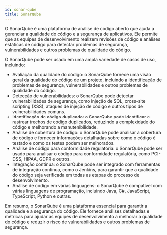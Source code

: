 ```yaml
---
id: sonar-qube
title: SonarQube
---
```


O SonarQube é uma plataforma de análise de código aberto que ajuda a gerenciar a qualidade do código e a segurança de aplicativos. Ele permite que as equipes de desenvolvimento realizem revisões de código e análises estáticas de código para detectar problemas de segurança, vulnerabilidades e outros problemas de qualidade do código.

O SonarQube pode ser usado em uma ampla variedade de casos de uso, incluindo:

- Avaliação da qualidade do código: o SonarQube fornece uma visão geral da qualidade do código de um projeto, incluindo a identificação de problemas de segurança, vulnerabilidades e outros problemas de qualidade do código.
- Detecção de vulnerabilidades: o SonarQube pode detectar vulnerabilidades de segurança, como injeção de SQL, cross-site scripting (XSS), ataques de injeção de código e outros tipos de vulnerabilidades comuns.
- Identificação de código duplicado: o SonarQube pode identificar e rastrear trechos de código duplicados, reduzindo a complexidade do código e melhorando a manutenibilidade.
- Análise de cobertura de código: o SonarQube pode analisar a cobertura de código e fornecer informações detalhadas sobre como o código é testado e como os testes podem ser melhorados.
- Análise de código para conformidade regulatória: o SonarQube pode ser usado para analisar o código para conformidade regulatória, como PCI-DSS, HIPAA, GDPR e outros.
- Integração contínua: o SonarQube pode ser integrado com ferramentas de integração contínua, como o Jenkins, para garantir que a qualidade do código seja verificada em todas as etapas do processo de desenvolvimento.
- Análise de código em várias linguagens: o SonarQube é compatível com várias linguagens de programação, incluindo Java, C#, JavaScript, TypeScript, Python e outras.

Em resumo, o SonarQube é uma plataforma essencial para garantir a qualidade e a segurança do código. Ele fornece análises detalhadas e métricas para ajudar as equipes de desenvolvimento a melhorar a qualidade do código e reduzir o risco de vulnerabilidades e outros problemas de segurança.